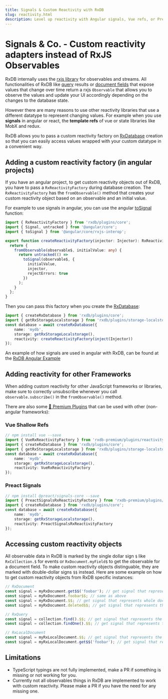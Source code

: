 ```yaml
---
title: Signals & Custom Reactivity with RxDB
slug: reactivity.html
description: Level up reactivity with Angular signals, Vue refs, or Preact signals in RxDB. Learn how to integrate custom reactivity to power your dynamic UI.
---
```


# Signals & Co. - Custom reactivity adapters instead of RxJS Observables

RxDB internally uses the [rxjs library](https://rxjs.dev/) for observables and streams. All functionalities of RxDB like [query](./rx-query.md#observe) results or [document fields](./rx-document.md#observe) that expose values that change over time return a rxjs `Observable` that allows you to observe the values and update your UI accordingly depending on the changes to the database state.

However there are many reasons to use other reactivity libraries that use a different datatype to represent changing values. For example when you use **signals** in angular or react, the **template refs** of vue or state libraries like MobX and redux.

RxDB allows you to pass a custom reactivity factory on [RxDatabase](./rx-database.md) creation so that you can easily access values wrapped with your custom datatype in a convenient way.


## Adding a custom reactivity factory (in angular projects)

If you have an angular project, to get custom reactivity objects out of RxDB, you have to pass a `RxReactivityFactory` during database creation. The `RxReactivityFactory` has the `fromObservable()` method that creates your custom reactivity object based on an observable and an initial value.

For example to use signals in angular, you can use the angular [toSignal](https://angular.io/api/core/rxjs-interop/toSignal) function:

```ts
import { RxReactivityFactory } from 'rxdb/plugins/core';
import { Signal, untracked } from '@angular/core';
import { toSignal } from '@angular/core/rxjs-interop';

export function createReactivityFactory(injector: Injector): RxReactivityFactory<Signal<any>> {
  return {
    fromObservable(observable$, initialValue: any) {
      return untracked(() =>
        toSignal(observable$, {
          initialValue,
          injector,
          rejectErrors: true
        })
      );
    }
  };
}
```

Then you can pass this factory when you create the [RxDatabase](./rx-database.md):

```ts
import { createRxDatabase } from 'rxdb/plugins/core';
import { getRxStorageLocalstorage } from 'rxdb/plugins/storage-localstorage';
const database = await createRxDatabase({
    name: 'mydb',
    storage: getRxStorageLocalstorage(),
    reactivity: createReactivityFactory(inject(Injector))
});
```

An example of how signals are used in angular with RxDB, can be found at the [RxDB Angular Example](https://github.com/pubkey/rxdb/tree/master/examples/angular/src/app/components/heroes-list)

## Adding reactivity for other Frameworks

When adding custom reactivity for other JavaScript frameworks or libraries, make sure to correctly unsubscribe whenever you call `observable.subscribe()` in the `fromObservable()` method.

There are also some [👑 Premium Plugins](/premium/) that can be used with other (non-angular frameworks):

### Vue Shallow Refs

```ts
// npm install vue --save
import { VueRxReactivityFactory } from 'rxdb-premium/plugins/reactivity-vue';
import { createRxDatabase } from 'rxdb/plugins/core';
import { getRxStorageLocalstorage } from 'rxdb/plugins/storage-localstorage';
const database = await createRxDatabase({
    name: 'mydb',
    storage: getRxStorageLocalstorage(),
    reactivity: VueRxReactivityFactory
});
```

### Preact Signals

```ts
// npm install @preact/signals-core --save
import { PreactSignalsRxReactivityFactory } from 'rxdb-premium/plugins/reactivity-preact-signals';
import { createRxDatabase } from 'rxdb/plugins/core';
const database = await createRxDatabase({
    name: 'mydb',
    storage: getRxStorageLocalstorage(),
    reactivity: PreactSignalsRxReactivityFactory
});
```


## Accessing custom reactivity objects

All observable data in RxDB is marked by the single dollar sign `$` like `RxCollection.$` for events or `RxDocument.myField$` to get the observable for a document field. To make custom reactivity objects distinguable, they are marked with double-dollar signs `$$` instead. Here are some example on how to get custom reactivity objects from RxDB specific instances:

```ts
// RxDocument
const signal = myRxDocument.get$$('foobar'); // get signal that represents the document field 'foobar'
const signal = myRxDocument.foobar$$; // same as above
const signal = myRxDocument.$$; // get signal that represents whole document over time
const signal = myRxDocument.deleted$$; // get signal that represents the deleted state of the document
```

```ts
// RxQuery
const signal = collection.find().$$; // get signal that represents the query result set over time
const signal = collection.findOne().$$; // get signal that represents the query result set over time
```

```ts
// RxLocalDocument
const signal = myRxLocalDocument.$$; // get signal that represents the whole local document state
const signal = myRxLocalDocument.get$$('foobar'); // get signal that represents the foobar field
```

## Limitations

- TypeScript typings are not fully implemented, make a PR if something is missing or not working for you.
- Currently not all observables things in RxDB are implemented to work with custom reactivity. Please make a PR if you have the need for any missing one.
